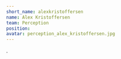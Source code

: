 ```yaml
---
short_name: alexkristoffersen
name: Alex Kristoffersen
team: Perception
position: 
avatar: perception_alex_kristoffersen.jpg
---
```

.